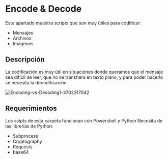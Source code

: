 # Encode & Decode
Este apartado muestra scripts que son muy útiles para codificar:
- Mensajes
- Archivos
- Imágenes
## Descripción
La codificación es muy útil en situaciones donde queramos que el mensaje sea difícil de leer, que no se transfiera en texto plano, y para poder hacerlo se necesita
la decodificación

![Encoding-vs-Decoding1-3702317042](https://user-images.githubusercontent.com/111472552/203876143-9103778c-ef28-430c-b5f3-6bd06be91a4d.png)
## Requerimientos
Los scipts de esta carpeta funcionan con Powershell y Python
Necesita de las librerías de Python:
- Subprocess
- Cryptography
- Requests
- base64
